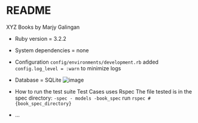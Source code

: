 # README
XYZ Books by Marjy Galingan

* Ruby version = 3.2.2

* System dependencies = none

* Configuration
    `config/environments/development.rb`
    added `config.log_level = :warn` to minimize logs

* Database = SQLite
  ![image](https://github.com/Alcafam/xyz_books/assets/90877974/08823d75-cc9b-404a-b337-43f62495f8e3)

* How to run the test suite
    Test Cases uses Rspec
    The file tested is in the spec directory:
        ```
        -spec
            - models
                -book_spec
        ```
    run `rspec #{book_spec_directory}`

* ...
